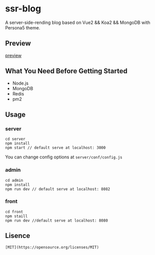 # ssr-blog

A server-side-rending blog based on Vue2 && Koa2 && MongoDB with Persona5 theme.

## Preview

[preview](https://www.sweetalkos.com)

## What You Need Before Getting Started 

* Node.js
* MongoDB
* Redis
* pm2

## Usage

### server

```
cd server
npm install
npm start // default serve at localhost: 3000
```

You can change config options at `server/conf/config.js`

### admin

```
cd admin
npm install
npm run dev // default serve at localhost: 8082
```

### front

```
cd front
npm staill
npm run dev //default serve at localhost: 8080
```

## Lisence

```
[MIT](https://opensource.org/licenses/MIT)
```

